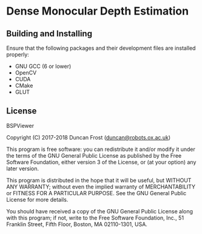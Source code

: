 # Dense Monocular Depth Estimation


## Building and Installing

Ensure that the following packages and their development files are installed properly:

  * GNU GCC (6 or lower)
  * OpenCV
  * CUDA
  * CMake
  * GLUT

## License

BSPViewer

Copyright (C) 2017-2018 Duncan Frost (duncan@robots.ox.ac.uk)

This program is free software: you can redistribute it and/or modify
it under the terms of the GNU General Public License as published by
the Free Software Foundation, either version 3 of the License, or
(at your option) any later version.

This program is distributed in the hope that it will be useful,
but WITHOUT ANY WARRANTY; without even the implied warranty of
MERCHANTABILITY or FITNESS FOR A PARTICULAR PURPOSE.  See the
GNU General Public License for more details.

You should have received a copy of the GNU General Public License
along with this program; if not, write to the Free Software
Foundation, Inc., 51 Franklin Street, Fifth Floor, Boston,
MA 02110-1301, USA.

